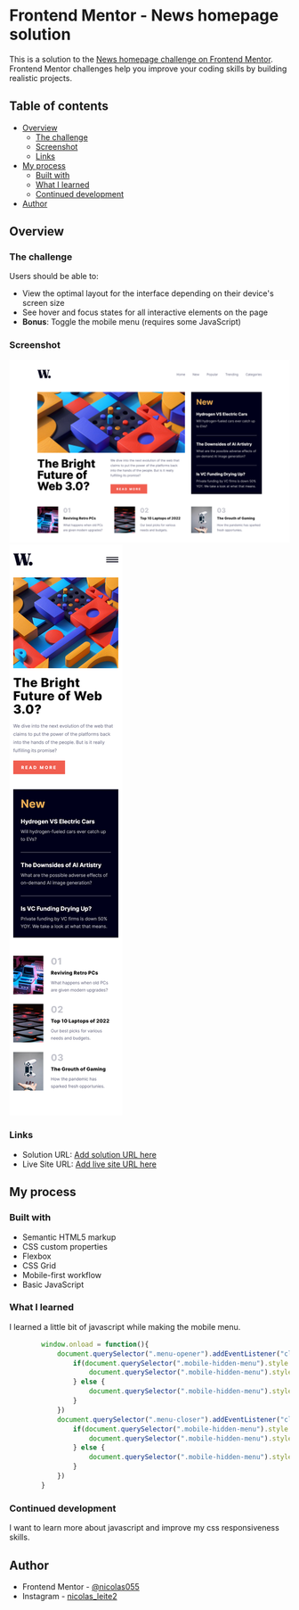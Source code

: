 # Frontend Mentor - News homepage solution

This is a solution to the [News homepage challenge on Frontend Mentor](https://www.frontendmentor.io/challenges/news-homepage-H6SWTa1MFl). Frontend Mentor challenges help you improve your coding skills by building realistic projects. 

## Table of contents

- [Overview](#overview)
  - [The challenge](#the-challenge)
  - [Screenshot](#screenshot)
  - [Links](#links)
- [My process](#my-process)
  - [Built with](#built-with)
  - [What I learned](#what-i-learned)
  - [Continued development](#continued-development)
- [Author](#author)

## Overview

### The challenge

Users should be able to:

- View the optimal layout for the interface depending on their device's screen size
- See hover and focus states for all interactive elements on the page
- **Bonus**: Toggle the mobile menu (requires some JavaScript)

### Screenshot

![](./screenshots/Screenshot-Desktop.png)
![](./screenshots/Screenshot-Mobile.png)

### Links

- Solution URL: [Add solution URL here](https://your-solution-url.com)
- Live Site URL: [Add live site URL here](https://your-live-site-url.com)

## My process

### Built with

- Semantic HTML5 markup
- CSS custom properties
- Flexbox
- CSS Grid
- Mobile-first workflow
- Basic JavaScript


### What I learned

I learned a little bit of javascript while making the mobile menu.

```js
        window.onload = function(){
            document.querySelector(".menu-opener").addEventListener("click", function(){
                if(document.querySelector(".mobile-hidden-menu").style.display == 'block') {
                    document.querySelector(".mobile-hidden-menu").style.display = 'none';
                } else {
                    document.querySelector(".mobile-hidden-menu").style.display = 'block';
                }
            })
			document.querySelector(".menu-closer").addEventListener("click", function(){
                if(document.querySelector(".mobile-hidden-menu").style.display == 'none') {
                    document.querySelector(".mobile-hidden-menu").style.display = 'block';
                } else {
                    document.querySelector(".mobile-hidden-menu").style.display = 'none';
                }
            })
        }
```

### Continued development

I want to learn more about javascript and improve my css responsiveness skills.

## Author

- Frontend Mentor - [@nicolas055](https://www.frontendmentor.io/profile/nicolas55)
- Instagram - [nicolas_leite2](https://www.instagram.com/nicolas_leite2)